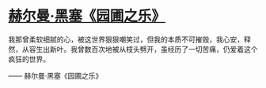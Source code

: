 # [赫尔曼·黑塞《园圃之乐》](https://github.com/platojobs/SFLOG/issues/219)

我那曾柔软细腻的心，被这世界狠狠嘲笑过，但我的本质不可摧毁，我心安，释然，从容生出新叶。我曾数百次地被从枝头劈开，虽经历了一切苦痛，仍爱着这个疯狂的世界。

—— 赫尔曼·黑塞《园圃之乐》 ​​​